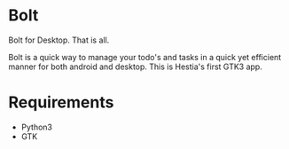 # Bolt

Bolt for Desktop. That is all.

Bolt is a quick way to manage your todo's and tasks in a quick yet efficient manner for both android and desktop. This is Hestia's first GTK3 app.


# Requirements

- Python3
- GTK
